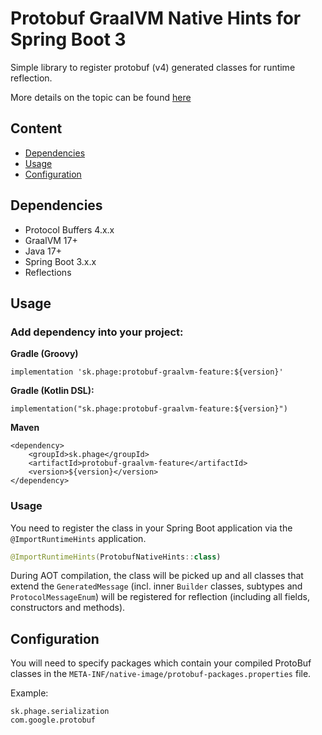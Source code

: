# Protobuf GraalVM Native Hints for Spring Boot 3

Simple library to register protobuf (v4) generated classes for runtime reflection.

More details on the topic can be
found [here](https://www.graalvm.org/latest/reference-manual/native-image/dynamic-features/Reflection/#configuration-with-features)

## Content

- [Dependencies](#dependencies)
- [Usage](#usage)
- [Configuration](#usage)

## Dependencies

- Protocol Buffers 4.x.x
- GraalVM 17+
- Java 17+
- Spring Boot 3.x.x
- Reflections

## Usage

### Add dependency into your project:

**Gradle (Groovy)**

```
implementation 'sk.phage:protobuf-graalvm-feature:${version}'
```

**Gradle (Kotlin DSL):**

```
implementation("sk.phage:protobuf-graalvm-feature:${version}")
```

**Maven**

```
<dependency>
    <groupId>sk.phage</groupId>
    <artifactId>protobuf-graalvm-feature</artifactId>
    <version>${version}</version>
</dependency>
```

### Usage

You need to register the class in your Spring Boot application via the `@ImportRuntimeHints` application.

```kotlin
@ImportRuntimeHints(ProtobufNativeHints::class)
```

During AOT compilation, the class will be picked up and all classes that extend the `GeneratedMessage` (incl. inner `Builder` classes, subtypes and `ProtocolMessageEnum`) will be registered for reflection (including all fields, constructors
and methods).

## Configuration

You will need to specify packages which contain your compiled ProtoBuf classes in the `META-INF/native-image/protobuf-packages.properties` file.

Example:

```properties
sk.phage.serialization
com.google.protobuf
```
